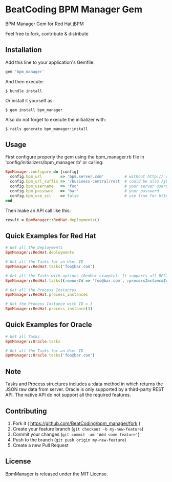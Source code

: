 # BeatCoding BPM Manager Gem
BPM Manager Gem for Red Hat jBPM

Feel free to fork, contribute &amp; distribute

## Installation

Add this line to your application's Gemfile:

```ruby
gem 'bpm_manager'
```

And then execute:

    $ bundle install

Or install it yourself as:

    $ gem install bpm_manager

Also do not forget to execute the initializer with:

    $ rails generate bpm_manager:install

## Usage

First configure properly the gem using the bpm_manager.rb file in 'config/initializers/bpm_manager.rb' or calling:

```ruby
BpmManager.configure do |config|
  config.bpm_url        => 'bpm.server.com'         # without http:// or https://
  config.bpm_url_suffix => '/business-central/rest' # could be also /jbpm-console/rest
  config.bpm_username   => 'foo'                    # your server username
  config.bpm_passowrd   => 'bar'                    # your password
  config.bpm_use_ssl    => false                    # use true for https
end
```

Then make an API call like this:

```ruby
result = BpmManager::RedHat.deployments()
```

## Quick Examples for Red Hat

```ruby
# Get all the Deployments
BpmManager::RedHat.deployments

# Get all the Tasks for an User ID
BpmManager::RedHat.tasks('foo@bar.com')

# Get all the Tasks with options (RedHat example). It supports all REST API options.
BpmManager::RedHat.tasks({:ownerId => 'foo@bar.com', :processInstanceId => 3})

# Get all the Process Instances
BpmManager::RedHat.process_instances

# Get the Process Instance with ID = 3
BpmManager::RedHat.process_instance(3)
```

## Quick Examples for Oracle

```ruby
# Get all Tasks
BpmManager::Oracle.tasks

# Get all the Tasks for an User ID
BpmManager::Oracle.tasks('foo@bar.com')
```

## Note

Tasks and Process structures includes a :data method in which returns the JSON raw data from server.
Oracle is only supported by a third-party REST API. The native API do not support all the required features.

## Contributing

1. Fork it ( https://github.com/BeatCoding/bpm_manager/fork )
2. Create your feature branch (`git checkout -b my-new-feature`)
3. Commit your changes (`git commit -am 'Add some feature'`)
4. Push to the branch (`git push origin my-new-feature`)
5. Create a new Pull Request

## License

BpmManager is released under the MIT License.